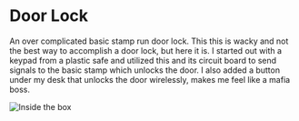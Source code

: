 # Door Lock

An over complicated basic stamp run door lock. This this is wacky and not the best way to accomplish a door lock, but here it is. I started out with a keypad from a plastic safe and utilized this and its circuit board to send signals to the basic stamp which unlocks the door. I also added a button under my desk that unlocks the door wirelessly, makes me feel like a mafia boss.

![](https://raw.github.com/coolstuff14/Electronic-Projects/Door%20Lock/images/inside.jpg "Inside the box") 